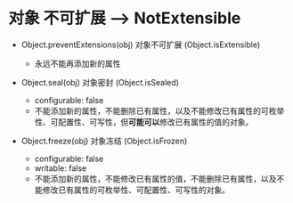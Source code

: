 # 对象 不可扩展 --> NotExtensible

- Object.preventExtensions(obj) 对象不可扩展 (Object.isExtensible)

  - 永远不能再添加新的属性

- Object.seal(obj) 对象密封 (Object.isSealed)

  - configurable: false
  - 不能添加新的属性，不能删除已有属性，以及不能修改已有属性的可枚举性、可配置性、可写性，但**可能可以**修改已有属性的值的对象。

- Object.freeze(obj) 对象冻结 (Object.isFrozen)
  - configurable: false
  - writable: false
  - 不能添加新的属性，不能修改已有属性的值，不能删除已有属性，以及不能修改已有属性的可枚举性、可配置性、可写性的对象。
